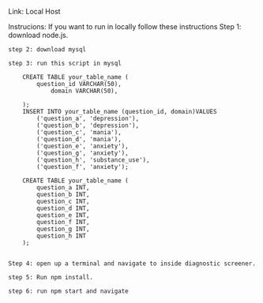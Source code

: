 Link: Local Host

Instrucions: 
    If you want to run in locally follow these instructions 
    Step 1: download node.js.

    step 2: download mysql

    step 3: run this script in mysql
        
        CREATE TABLE your_table_name (
            question_id VARCHAR(50),
                domain VARCHAR(50),
   
        );
        INSERT INTO your_table_name (question_id, domain)VALUES
            ('question_a', 'depression'),
            ('question_b', 'depression'),
            ('question_c', 'mania'),
            ('question_d', 'mania'),
            ('question_e', 'anxiety'),
            ('question_g', 'anxiety'),
            ('question_h', 'substance_use'),
            ('question_f', 'anxiety');
        
        CREATE TABLE your_table_name (
            question_a INT,
            question_b INT,
            question_c INT,
            question_d INT,
            question_e INT,
            question_f INT,
            question_g INT,
            question_h INT
        );

    
    Step 4: open up a terminal and navigate to inside diagnostic screener.

    step 5: Run npm install.

    step 6: run npm start and navigate

        